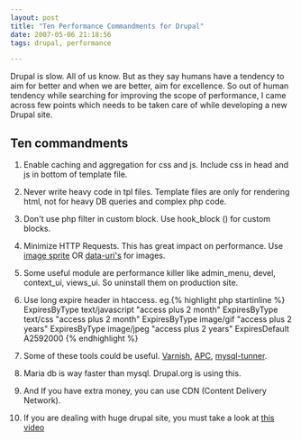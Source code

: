 ```yaml
---
layout: post
title: "Ten Performance Commandments for Drupal"
date: 2007-05-06 21:18:56
tags: drupal, performance

---
```


Drupal is slow. All of us know. But as they say humans have a tendency to aim for better and when we are better, aim for excellence. So out of human tendency while searching for improving the scope of performance, I came across few points which needs to be taken care of while developing a new Drupal site.

**Ten commandments**
--------------------

1. Enable caching and aggregation for css and js. Include css in head and js in bottom of template file.

2. Never write heavy code in tpl files. Template files are only for rendering html, not for heavy DB queries and complex php code.

3. Don't use php filter in custom block. Use hook\_block () for custom blocks.

4. Minimize HTTP Requests. This has great impact on performance. Use [image sprite][image sprites] OR [data-uri's][data-uri] for images.

5. Some useful module are performance killer like admin\_menu, devel, context\_ui, views\_ui. So uninstall them on production site.

6. Use long expire header in htaccess. eg.{% highlight php startinline %}
ExpiresByType text/javascript "access plus 2 month"
ExpiresByType text/css "access plus 2 month"
ExpiresByType image/gif "access plus 2 years"
ExpiresByType image/jpeg "access plus 2 years"
ExpiresDefault A2592000
{% endhighlight %}


7. Some of these tools could be useful. [Varnish][varnish reverse proxy server], [APC][alternative php caching], [mysql-tunner][mysql-tunner].

8. Maria db is way faster than mysql. Drupal.org is using this.

9. And If you have extra money, you can use CDN (Content Delivery Network).

10. If you are dealing with huge drupal site, you must take a look at [this video][How huge drupal site is huge ?]

[image sprites]: http://css-tricks.com/css-sprites/  "image sprites"
[data-uri]: http://css-tricks.com/data-uris/  "data-uri"
[varnish reverse proxy server]: https://www.varnish-cache.org/about  "varnish reverse proxy server"
[alternative php caching]: http://www.php.net/manual/en/intro.apc.php  "alternative php caching"
[mysql-tunner]: http://www.ubuntugeek.com/mysqltuner-check-your-mysql-server-performance.html  "mysql-tunner"
[How huge drupal site is huge ?]: http://vimeo.com/55287602  "How huge drupal site is huge ?"
